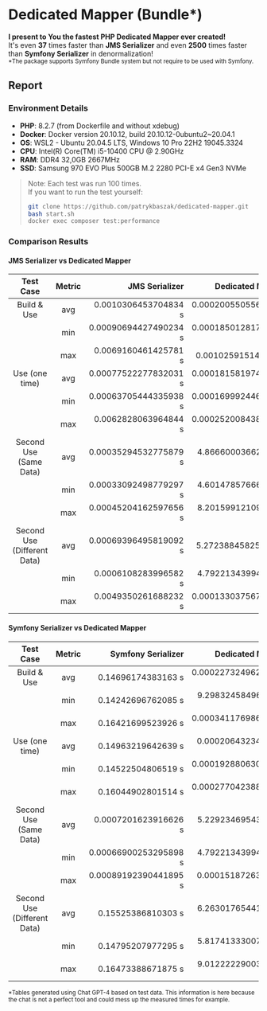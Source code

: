 # Dedicated Mapper (Bundle*) #
**I present to You the fastest PHP Dedicated Mapper ever created!**<br>
It's even **37** times faster than **JMS Serializer** and even **2500** times faster than **Symfony Serializer** in denormalization!<br>
<sub>*The package supports Symfony Bundle system but not require to be used with Symfony.</sub>

## Report ##
### Environment Details
- **PHP**: 8.2.7 (from Dockerfile and without xdebug)
- **Docker**: Docker version 20.10.12, build 20.10.12-0ubuntu2~20.04.1
- **OS**: WSL2 - Ubuntu 20.04.5 LTS, Windows 10 Pro 22H2 19045.3324
- **CPU**: Intel(R) Core(TM) i5-10400 CPU @ 2.90GHz
- **RAM**: DDR4 32,0GB 2667MHz
- **SSD**: Samsung 970 EVO Plus 500GB M.2 2280 PCI-E x4 Gen3 NVMe

> Note:  Each test was run 100 times.<br>
> If you want to run the test yourself:
> ```sh
> git clone https://github.com/patrykbaszak/dedicated-mapper.git
> bash start.sh
> docker exec composer test:performance
> ``` 

### Comparison Results

#### JMS Serializer vs Dedicated Mapper

| Test Case                         | Metric | JMS Serializer         | Dedicated Mapper       | Performance Gain      |
|:---------------------------------:|:------:|-----------------------:|-----------------------:|----------------------:|
| Build & Use                       | avg    | 0.0010306453704834 s   | 0.00020055055618286 s  | 5.14x faster          |
|                                   | min    | 0.00090694427490234 s  | 0.00018501281738281 s  | 4.9x faster           |
|                                   | max    | 0.0069160461425781 s   | 0.001025915145874 s    | 6.74x faster          |
| Use (one time)                    | avg    | 0.00077522277832031 s  | 0.00018158197402954 s  | 4.27x faster          |
|                                   | min    | 0.00063705444335938 s  | 0.00016999244689941 s  | 3.75x faster          |
|                                   | max    | 0.0062828063964844 s   | 0.00025200843811035 s  | 24.93x faster         |
| Second Use (Same Data)            | avg    | 0.00035294532775879 s  | 4.8666000366211E-5 s   | 7.25x faster          |
|                                   | min    | 0.00033092498779297 s  | 4.6014785766602E-5 s   | 7.19x faster          |
|                                   | max    | 0.00045204162597656 s  | 8.2015991210938E-5 s   | 5.51x faster          |
| Second Use (Different Data)       | avg    | 0.00069396495819092 s  | 5.272388458252E-5 s    | 13.16x faster         |
|                                   | min    | 0.0006108283996582 s   | 4.7922134399414E-5 s   | 12.75x faster         |
|                                   | max    | 0.0049350261688232 s   | 0.00013303756713867 s  | 37.09x faster         |

#### Symfony Serializer vs Dedicated Mapper

| Test Case                         | Metric | Symfony Serializer     | Dedicated Mapper       | Performance Gain      |
|:---------------------------------:|:------:|-----------------------:|-----------------------:|----------------------:|
| Build & Use                       | avg    | 0.14696174383163 s     | 0.00022732496261597 s  | 646.48x faster        |
|                                   | min    | 0.14242696762085 s     | 9.2983245849609E-5 s   | 1531.75x faster       |
|                                   | max    | 0.16421699523926 s     | 0.00034117698669434 s  | 481.32x faster        |
| Use (one time)                    | avg    | 0.14963219642639 s     | 0.0002064323425293 s   | 724.85x faster        |
|                                   | min    | 0.14522504806519 s     | 0.00019288063049316 s  | 752.93x faster        |
|                                   | max    | 0.16044902801514 s     | 0.00027704238891602 s  | 579.15x faster        |
| Second Use (Same Data)            | avg    | 0.0007201623916626 s   | 5.2292346954346E-5 s   | 13.77x faster         |
|                                   | min    | 0.00066900253295898 s  | 4.7922134399414E-5 s   | 13.96x faster         |
|                                   | max    | 0.00089192390441895 s  | 0.0001518726348877 s   | 5.87x faster          |
| Second Use (Different Data)       | avg    | 0.15525386810303 s     | 6.2630176544189E-5 s   | 2478.9x faster        |
|                                   | min    | 0.14795207977295 s     | 5.8174133300781E-5 s   | 2543.26x faster       |
|                                   | max    | 0.16473388671875 s     | 9.0122222900391E-5 s   | 1827.89x faster       |

<sub>*Tables generated using Chat GPT-4 based on test data. This information is here because the chat is not a perfect tool and could mess up the measured times for example.</sub>
